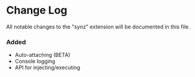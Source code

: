 # Change Log

All notable changes to the "synz" extension will be documented in this file.

### Added

- Auto-attaching (BETA)
- Console logging
- API for injecting/executing
